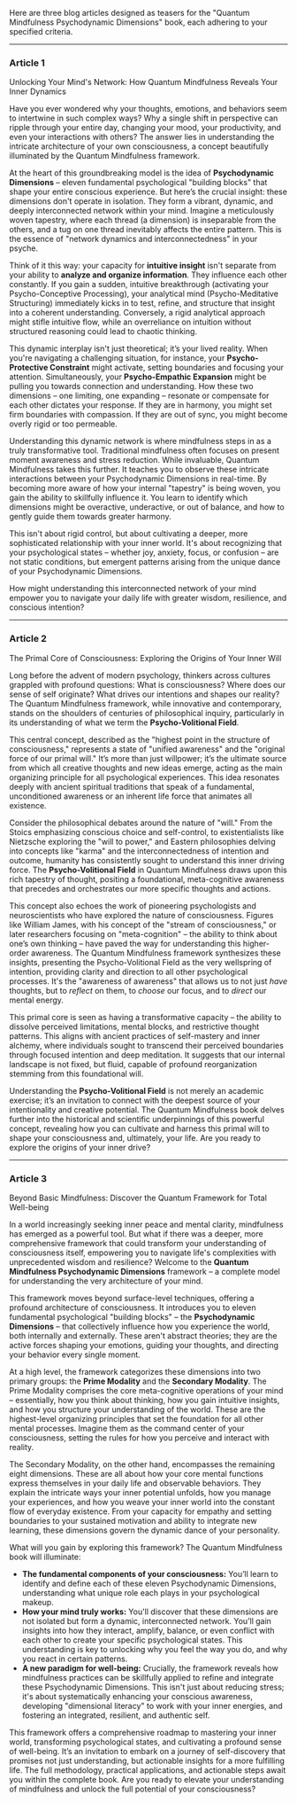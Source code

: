 Here are three blog articles designed as teasers for the "Quantum Mindfulness Psychodynamic Dimensions" book, each adhering to your specified criteria.

---

### Article 1

 Unlocking Your Mind's Network: How Quantum Mindfulness Reveals Your Inner Dynamics



Have you ever wondered why your thoughts, emotions, and behaviors seem to intertwine in such complex ways? Why a single shift in perspective can ripple through your entire day, changing your mood, your productivity, and even your interactions with others? The answer lies in understanding the intricate architecture of your own consciousness, a concept beautifully illuminated by the Quantum Mindfulness framework.

At the heart of this groundbreaking model is the idea of **Psychodynamic Dimensions** – eleven fundamental psychological "building blocks" that shape your entire conscious experience. But here’s the crucial insight: these dimensions don't operate in isolation. They form a vibrant, dynamic, and deeply interconnected network within your mind. Imagine a meticulously woven tapestry, where each thread (a dimension) is inseparable from the others, and a tug on one thread inevitably affects the entire pattern. This is the essence of "network dynamics and interconnectedness" in your psyche.

Think of it this way: your capacity for **intuitive insight** isn't separate from your ability to **analyze and organize information**. They influence each other constantly. If you gain a sudden, intuitive breakthrough (activating your Psycho-Conceptive Processing), your analytical mind (Psycho-Meditative Structuring) immediately kicks in to test, refine, and structure that insight into a coherent understanding. Conversely, a rigid analytical approach might stifle intuitive flow, while an overreliance on intuition without structured reasoning could lead to chaotic thinking.

This dynamic interplay isn't just theoretical; it’s your lived reality. When you're navigating a challenging situation, for instance, your **Psycho-Protective Constraint** might activate, setting boundaries and focusing your attention. Simultaneously, your **Psycho-Empathic Expansion** might be pulling you towards connection and understanding. How these two dimensions – one limiting, one expanding – resonate or compensate for each other dictates your response. If they are in harmony, you might set firm boundaries with compassion. If they are out of sync, you might become overly rigid or too permeable.

Understanding this dynamic network is where mindfulness steps in as a truly transformative tool. Traditional mindfulness often focuses on present moment awareness and stress reduction. While invaluable, Quantum Mindfulness takes this further. It teaches you to observe these intricate interactions between your Psychodynamic Dimensions in real-time. By becoming more aware of how your internal "tapestry" is being woven, you gain the ability to skillfully influence it. You learn to identify which dimensions might be overactive, underactive, or out of balance, and how to gently guide them towards greater harmony.

This isn't about rigid control, but about cultivating a deeper, more sophisticated relationship with your inner world. It's about recognizing that your psychological states – whether joy, anxiety, focus, or confusion – are not static conditions, but emergent patterns arising from the unique dance of your Psychodynamic Dimensions.

How might understanding this interconnected network of your mind empower you to navigate your daily life with greater wisdom, resilience, and conscious intention?

---

### Article 2

 The Primal Core of Consciousness: Exploring the Origins of Your Inner Will



Long before the advent of modern psychology, thinkers across cultures grappled with profound questions: What is consciousness? Where does our sense of self originate? What drives our intentions and shapes our reality? The Quantum Mindfulness framework, while innovative and contemporary, stands on the shoulders of centuries of philosophical inquiry, particularly in its understanding of what we term the **Psycho-Volitional Field**.

This central concept, described as the "highest point in the structure of consciousness," represents a state of "unified awareness" and the "original force of our primal will." It’s more than just willpower; it’s the ultimate source from which all creative thoughts and new ideas emerge, acting as the main organizing principle for all psychological experiences. This idea resonates deeply with ancient spiritual traditions that speak of a fundamental, unconditioned awareness or an inherent life force that animates all existence.

Consider the philosophical debates around the nature of "will." From the Stoics emphasizing conscious choice and self-control, to existentialists like Nietzsche exploring the "will to power," and Eastern philosophies delving into concepts like "karma" and the interconnectedness of intention and outcome, humanity has consistently sought to understand this inner driving force. The **Psycho-Volitional Field** in Quantum Mindfulness draws upon this rich tapestry of thought, positing a foundational, meta-cognitive awareness that precedes and orchestrates our more specific thoughts and actions.

This concept also echoes the work of pioneering psychologists and neuroscientists who have explored the nature of consciousness. Figures like William James, with his concept of the "stream of consciousness," or later researchers focusing on "meta-cognition" – the ability to think about one’s own thinking – have paved the way for understanding this higher-order awareness. The Quantum Mindfulness framework synthesizes these insights, presenting the Psycho-Volitional Field as the very wellspring of intention, providing clarity and direction to all other psychological processes. It's the "awareness of awareness" that allows us to not just *have* thoughts, but to *reflect* on them, to *choose* our focus, and to *direct* our mental energy.

This primal core is seen as having a transformative capacity – the ability to dissolve perceived limitations, mental blocks, and restrictive thought patterns. This aligns with ancient practices of self-mastery and inner alchemy, where individuals sought to transcend their perceived boundaries through focused intention and deep meditation. It suggests that our internal landscape is not fixed, but fluid, capable of profound reorganization stemming from this foundational will.

Understanding the **Psycho-Volitional Field** is not merely an academic exercise; it’s an invitation to connect with the deepest source of your intentionality and creative potential. The Quantum Mindfulness book delves further into the historical and scientific underpinnings of this powerful concept, revealing how you can cultivate and harness this primal will to shape your consciousness and, ultimately, your life. Are you ready to explore the origins of your inner drive?

---

### Article 3

 Beyond Basic Mindfulness: Discover the Quantum Framework for Total Well-being



In a world increasingly seeking inner peace and mental clarity, mindfulness has emerged as a powerful tool. But what if there was a deeper, more comprehensive framework that could transform your understanding of consciousness itself, empowering you to navigate life's complexities with unprecedented wisdom and resilience? Welcome to the **Quantum Mindfulness Psychodynamic Dimensions** framework – a complete model for understanding the very architecture of your mind.

This framework moves beyond surface-level techniques, offering a profound architecture of consciousness. It introduces you to eleven fundamental psychological "building blocks" – the **Psychodynamic Dimensions** – that collectively influence how you experience the world, both internally and externally. These aren't abstract theories; they are the active forces shaping your emotions, guiding your thoughts, and directing your behavior every single moment.

At a high level, the framework categorizes these dimensions into two primary groups: the **Prime Modality** and the **Secondary Modality**. The Prime Modality comprises the core meta-cognitive operations of your mind – essentially, how you think about thinking, how you gain intuitive insights, and how you structure your understanding of the world. These are the highest-level organizing principles that set the foundation for all other mental processes. Imagine them as the command center of your consciousness, setting the rules for how you perceive and interact with reality.

The Secondary Modality, on the other hand, encompasses the remaining eight dimensions. These are all about how your core mental functions express themselves in your daily life and observable behaviors. They explain the intricate ways your inner potential unfolds, how you manage your experiences, and how you weave your inner world into the constant flow of everyday existence. From your capacity for empathy and setting boundaries to your sustained motivation and ability to integrate new learning, these dimensions govern the dynamic dance of your personality.

What will you gain by exploring this framework? The Quantum Mindfulness book will illuminate:
*   **The fundamental components of your consciousness:** You’ll learn to identify and define each of these eleven Psychodynamic Dimensions, understanding what unique role each plays in your psychological makeup.
*   **How your mind truly works:** You'll discover that these dimensions are not isolated but form a dynamic, interconnected network. You’ll gain insights into how they interact, amplify, balance, or even conflict with each other to create your specific psychological states. This understanding is key to unlocking why you feel the way you do, and why you react in certain patterns.
*   **A new paradigm for well-being:** Crucially, the framework reveals how mindfulness practices can be skillfully applied to refine and integrate these Psychodynamic Dimensions. This isn't just about reducing stress; it's about systematically enhancing your conscious awareness, developing "dimensional literacy" to work with your inner energies, and fostering an integrated, resilient, and authentic self.

This framework offers a comprehensive roadmap to mastering your inner world, transforming psychological states, and cultivating a profound sense of well-being. It’s an invitation to embark on a journey of self-discovery that promises not just understanding, but actionable insights for a more fulfilling life. The full methodology, practical applications, and actionable steps await you within the complete book. Are you ready to elevate your understanding of mindfulness and unlock the full potential of your consciousness?